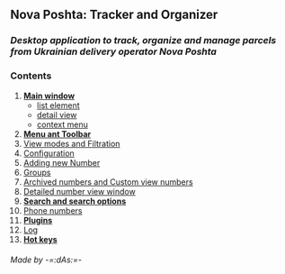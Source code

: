 ## Nova Poshta: Tracker and Organizer
### _Desktop application to track, organize and manage parcels from Ukrainian delivery operator Nova Poshta_

### Contents
1. **[Main window](main.md)**
    - [list element](main.md?element)
    - [detail view](main.md?detail)
    - [context menu](main.md?context)
2. **[Menu ant Toolbar](menu.md)**
3. [View modes and Filtration](view_mode.md)
4. [Configuration](config.md)
5. [Adding new Number](new.md)
6. [Groups](groups.md)
7. [Archived numbers and Custom view numbers](windows.md)
8. [Detailed number view window](detail.md)
9. **[Search and search options](search.md)**
10. [Phone numbers](phones.md)
11. **[Plugins](plugins.md)**
12. [Log](log.md)
13. **[Hot keys](hot_keys.md)**

###### _Made by -=:dAs:=-_